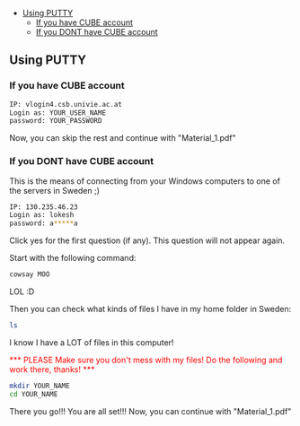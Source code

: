 -   [Using PUTTY](#using-putty)
    -   [If you have CUBE account](#if-you-have-cube-account)
    -   [If you DONT have CUBE account](#if-you-dont-have-cube-account)

Using PUTTY
-----------

### If you have CUBE account

``` bash
IP: vlogin4.csb.univie.ac.at
Login as: YOUR_USER_NAME
password: YOUR_PASSWORD
```

Now, you can skip the rest and continue with "Material\_1.pdf"

### If you DONT have CUBE account

This is the means of connecting from your Windows computers to one of the servers in Sweden ;)

``` bash
IP: 130.235.46.23
Login as: lokesh
password: a*****a
```

Click yes for the first question (if any). This question will not appear again.

Start with the following command:

``` bash
cowsay MOO
```

LOL :D

Then you can check what kinds of files I have in my home folder in Sweden:

``` bash
ls
```

I know I have a LOT of files in this computer!

<span style="color:red"> *** PLEASE Make sure you don't mess with my files! Do the following and work there, thanks! *** </span>

``` bash
mkdir YOUR_NAME
cd YOUR_NAME
```

There you go!!! You are all set!!! Now, you can continue with "Material\_1.pdf"
